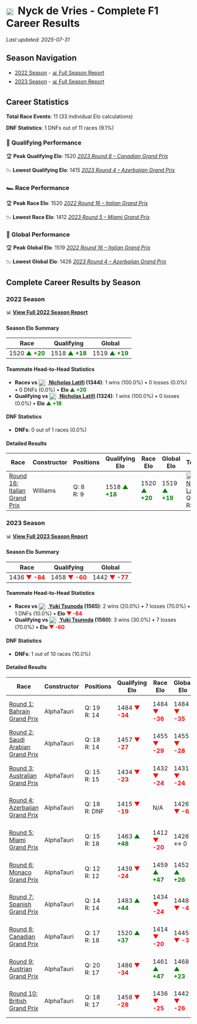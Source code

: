 # <img src="https://upload.wikimedia.org/wikipedia/commons/2/20/Flag_of_the_Netherlands.svg" alt="Netherlands" width="20" height="auto" style="vertical-align: middle; margin-right: 5px;" onerror="this.outerHTML='🇳🇱'; this.style.marginRight='5px';"/> Nyck de Vries - Complete F1 Career Results

*Last updated: 2025-07-31*

## Season Navigation

- [2022 Season](#2022-season) - [📊 Full Season Report](../seasons/2022-season-report)
- [2023 Season](#2023-season) - [📊 Full Season Report](../seasons/2023-season-report)

## Career Statistics

**Total Race Events**: 11 (33 individual Elo calculations)

**DNF Statistics**: 1 DNFs out of 11 races (9.1%)

### 🏁 Qualifying Performance

🏆 **Peak Qualifying Elo**: 1520
   *[2023 Round 8 – Canadian Grand Prix](../seasons/2023-season-report#round-8-canadian-grand-prix)*

📉 **Lowest Qualifying Elo**: 1415
   *[2023 Round 4 – Azerbaijan Grand Prix](../seasons/2023-season-report#round-4-azerbaijan-grand-prix)*

### 🏎️ Race Performance

🏆 **Peak Race Elo**: 1520
   *[2022 Round 16 – Italian Grand Prix](../seasons/2022-season-report#round-16-italian-grand-prix)*

📉 **Lowest Race Elo**: 1412
   *[2023 Round 5 – Miami Grand Prix](../seasons/2023-season-report#round-5-miami-grand-prix)*

### 🌟 Global Performance

🏆 **Peak Global Elo**: 1519
   *[2022 Round 16 – Italian Grand Prix](../seasons/2022-season-report#round-16-italian-grand-prix)*

📉 **Lowest Global Elo**: 1426
   *[2023 Round 4 – Azerbaijan Grand Prix](../seasons/2023-season-report#round-4-azerbaijan-grand-prix)*


## Complete Career Results by Season

### 2022 Season

📊 **[View Full 2022 Season Report](../seasons/2022-season-report)**

#### Season Elo Summary

| Race | Qualifying | Global |
|------|------------|--------|
| 1520 **<span style="color: green;">▲ +20</span>** | 1518 **<span style="color: green;">▲ +18</span>** | 1519 **<span style="color: green;">▲ +19</span>** |

#### Teammate Head-to-Head Statistics

- **Races vs [<img src="https://upload.wikimedia.org/wikipedia/commons/c/cf/Flag_of_Canada.svg" alt="Canada" width="20" height="auto" style="vertical-align: middle; margin-right: 5px;" onerror="this.outerHTML='🇨🇦'; this.style.marginRight='5px';"/> Nicholas Latifi](nicholas-latifi) (1344)**: 1 wins (100.0%) • 0 losses (0.0%) • 0 DNFs (0.0%) • **Elo **<span style="color: green;">▲ +20</span>****
- **Qualifying vs [<img src="https://upload.wikimedia.org/wikipedia/commons/c/cf/Flag_of_Canada.svg" alt="Canada" width="20" height="auto" style="vertical-align: middle; margin-right: 5px;" onerror="this.outerHTML='🇨🇦'; this.style.marginRight='5px';"/> Nicholas Latifi](nicholas-latifi) (1324)**: 1 wins (100.0%) • 0 losses (0.0%) • **Elo <span style="color: green;">▲ +18</span>**

#### DNF Statistics

- **DNFs**: 0 out of 1 races (0.0%)

#### Detailed Results

| Race | Constructor | Positions | Qualifying Elo | Race Elo | Global Elo | Teammate |
|------|-------------|-----------|----------------|----------|------------|----------|
| [Round 16: Italian Grand Prix](../seasons/2022-season-report#round-16-italian-grand-prix) | Williams | Q: 8<br/>R: 9 | 1518 **<span style="color: green;">▲ +18</span>** | 1520 **<span style="color: green;">▲ +20</span>** | 1519 **<span style="color: green;">▲ +19</span>** | [<img src="https://upload.wikimedia.org/wikipedia/commons/c/cf/Flag_of_Canada.svg" alt="Canada" width="20" height="auto" style="vertical-align: middle; margin-right: 5px;" onerror="this.outerHTML='🇨🇦'; this.style.marginRight='5px';"/> Nicholas Latifi](nicholas-latifi)<br/>Q: 10<br/>R: 15 |

### 2023 Season

📊 **[View Full 2023 Season Report](../seasons/2023-season-report)**

#### Season Elo Summary

| Race | Qualifying | Global |
|------|------------|--------|
| 1436 **<span style="color: red;">▼ -84</span>** | 1458 **<span style="color: red;">▼ -60</span>** | 1442 **<span style="color: red;">▼ -77</span>** |

#### Teammate Head-to-Head Statistics

- **Races vs [<img src="https://upload.wikimedia.org/wikipedia/commons/9/9e/Flag_of_Japan.svg" alt="Japan" width="20" height="auto" style="vertical-align: middle; margin-right: 5px;" onerror="this.outerHTML='🇯🇵'; this.style.marginRight='5px';"/> Yuki Tsunoda](yuki-tsunoda) (1565)**: 2 wins (20.0%) • 7 losses (70.0%) • 1 DNFs (10.0%) • **Elo **<span style="color: red;">▼ -84</span>****
- **Qualifying vs [<img src="https://upload.wikimedia.org/wikipedia/commons/9/9e/Flag_of_Japan.svg" alt="Japan" width="20" height="auto" style="vertical-align: middle; margin-right: 5px;" onerror="this.outerHTML='🇯🇵'; this.style.marginRight='5px';"/> Yuki Tsunoda](yuki-tsunoda) (1560)**: 3 wins (30.0%) • 7 losses (70.0%) • **Elo <span style="color: red;">▼ -60</span>**

#### DNF Statistics

- **DNFs**: 1 out of 10 races (10.0%)

#### Detailed Results

| Race | Constructor | Positions | Qualifying Elo | Race Elo | Global Elo | Teammate |
|------|-------------|-----------|----------------|----------|------------|----------|
| [Round 1: Bahrain Grand Prix](../seasons/2023-season-report#round-1-bahrain-grand-prix) | AlphaTauri | Q: 19<br/>R: 14 | 1484 **<span style="color: red;">▼ -34</span>** | 1484 **<span style="color: red;">▼ -36</span>** | 1484 **<span style="color: red;">▼ -35</span>** | [<img src="https://upload.wikimedia.org/wikipedia/commons/9/9e/Flag_of_Japan.svg" alt="Japan" width="20" height="auto" style="vertical-align: middle; margin-right: 5px;" onerror="this.outerHTML='🇯🇵'; this.style.marginRight='5px';"/> Yuki Tsunoda](yuki-tsunoda)<br/>Q: 14<br/>R: 11 |
| [Round 2: Saudi Arabian Grand Prix](../seasons/2023-season-report#round-2-saudi-arabian-grand-prix) | AlphaTauri | Q: 18<br/>R: 14 | 1457 **<span style="color: red;">▼ -27</span>** | 1455 **<span style="color: red;">▼ -29</span>** | 1455 **<span style="color: red;">▼ -28</span>** | [<img src="https://upload.wikimedia.org/wikipedia/commons/9/9e/Flag_of_Japan.svg" alt="Japan" width="20" height="auto" style="vertical-align: middle; margin-right: 5px;" onerror="this.outerHTML='🇯🇵'; this.style.marginRight='5px';"/> Yuki Tsunoda](yuki-tsunoda)<br/>Q: 16<br/>R: 11 |
| [Round 3: Australian Grand Prix](../seasons/2023-season-report#round-3-australian-grand-prix) | AlphaTauri | Q: 15<br/>R: 15 | 1434 **<span style="color: red;">▼ -23</span>** | 1432 **<span style="color: red;">▼ -24</span>** | 1431 **<span style="color: red;">▼ -24</span>** | [<img src="https://upload.wikimedia.org/wikipedia/commons/9/9e/Flag_of_Japan.svg" alt="Japan" width="20" height="auto" style="vertical-align: middle; margin-right: 5px;" onerror="this.outerHTML='🇯🇵'; this.style.marginRight='5px';"/> Yuki Tsunoda](yuki-tsunoda)<br/>Q: 12<br/>R: 10 |
| [Round 4: Azerbaijan Grand Prix](../seasons/2023-season-report#round-4-azerbaijan-grand-prix) | AlphaTauri | Q: 18<br/>R: DNF | 1415 **<span style="color: red;">▼ -19</span>** | N/A | 1426 **<span style="color: red;">▼ -6</span>** | [<img src="https://upload.wikimedia.org/wikipedia/commons/9/9e/Flag_of_Japan.svg" alt="Japan" width="20" height="auto" style="vertical-align: middle; margin-right: 5px;" onerror="this.outerHTML='🇯🇵'; this.style.marginRight='5px';"/> Yuki Tsunoda](yuki-tsunoda)<br/>Q: 8<br/>R: 10 |
| [Round 5: Miami Grand Prix](../seasons/2023-season-report#round-5-miami-grand-prix) | AlphaTauri | Q: 15<br/>R: 18 | 1463 **<span style="color: green;">▲ +48</span>** | 1412 **<span style="color: red;">▼ -20</span>** | 1426 ↔ 0 | [<img src="https://upload.wikimedia.org/wikipedia/commons/9/9e/Flag_of_Japan.svg" alt="Japan" width="20" height="auto" style="vertical-align: middle; margin-right: 5px;" onerror="this.outerHTML='🇯🇵'; this.style.marginRight='5px';"/> Yuki Tsunoda](yuki-tsunoda)<br/>Q: 17<br/>R: 11 |
| [Round 6: Monaco Grand Prix](../seasons/2023-season-report#round-6-monaco-grand-prix) | AlphaTauri | Q: 12<br/>R: 12 | 1439 **<span style="color: red;">▼ -24</span>** | 1459 **<span style="color: green;">▲ +47</span>** | 1452 **<span style="color: green;">▲ +26</span>** | [<img src="https://upload.wikimedia.org/wikipedia/commons/9/9e/Flag_of_Japan.svg" alt="Japan" width="20" height="auto" style="vertical-align: middle; margin-right: 5px;" onerror="this.outerHTML='🇯🇵'; this.style.marginRight='5px';"/> Yuki Tsunoda](yuki-tsunoda)<br/>Q: 9<br/>R: 15 |
| [Round 7: Spanish Grand Prix](../seasons/2023-season-report#round-7-spanish-grand-prix) | AlphaTauri | Q: 14<br/>R: 14 | 1483 **<span style="color: green;">▲ +44</span>** | 1434 **<span style="color: red;">▼ -24</span>** | 1448 **<span style="color: red;">▼ -4</span>** | [<img src="https://upload.wikimedia.org/wikipedia/commons/9/9e/Flag_of_Japan.svg" alt="Japan" width="20" height="auto" style="vertical-align: middle; margin-right: 5px;" onerror="this.outerHTML='🇯🇵'; this.style.marginRight='5px';"/> Yuki Tsunoda](yuki-tsunoda)<br/>Q: 15<br/>R: 12 |
| [Round 8: Canadian Grand Prix](../seasons/2023-season-report#round-8-canadian-grand-prix) | AlphaTauri | Q: 17<br/>R: 18 | 1520 **<span style="color: green;">▲ +37</span>** | 1414 **<span style="color: red;">▼ -20</span>** | 1445 **<span style="color: red;">▼ -3</span>** | [<img src="https://upload.wikimedia.org/wikipedia/commons/9/9e/Flag_of_Japan.svg" alt="Japan" width="20" height="auto" style="vertical-align: middle; margin-right: 5px;" onerror="this.outerHTML='🇯🇵'; this.style.marginRight='5px';"/> Yuki Tsunoda](yuki-tsunoda)<br/>Q: 19<br/>R: 14 |
| [Round 9: Austrian Grand Prix](../seasons/2023-season-report#round-9-austrian-grand-prix) | AlphaTauri | Q: 20<br/>R: 17 | 1486 **<span style="color: red;">▼ -34</span>** | 1461 **<span style="color: green;">▲ +47</span>** | 1468 **<span style="color: green;">▲ +23</span>** | [<img src="https://upload.wikimedia.org/wikipedia/commons/9/9e/Flag_of_Japan.svg" alt="Japan" width="20" height="auto" style="vertical-align: middle; margin-right: 5px;" onerror="this.outerHTML='🇯🇵'; this.style.marginRight='5px';"/> Yuki Tsunoda](yuki-tsunoda)<br/>Q: 16<br/>R: 19 |
| [Round 10: British Grand Prix](../seasons/2023-season-report#round-10-british-grand-prix) | AlphaTauri | Q: 18<br/>R: 17 | 1458 **<span style="color: red;">▼ -28</span>** | 1436 **<span style="color: red;">▼ -25</span>** | 1442 **<span style="color: red;">▼ -26</span>** | [<img src="https://upload.wikimedia.org/wikipedia/commons/9/9e/Flag_of_Japan.svg" alt="Japan" width="20" height="auto" style="vertical-align: middle; margin-right: 5px;" onerror="this.outerHTML='🇯🇵'; this.style.marginRight='5px';"/> Yuki Tsunoda](yuki-tsunoda)<br/>Q: 16<br/>R: 16 |

